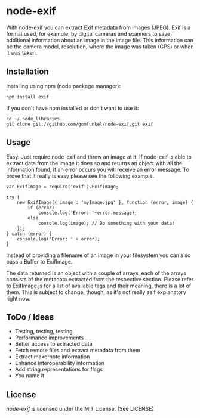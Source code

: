 node-exif
=========

With node-exif you can extract Exif metadata from images (JPEG). Exif is a
format used, for example, by digital cameras and scanners to save additional
information about an image in the image file. This information can be the
camera model, resolution, where the image was taken (GPS) or when it was taken.

Installation
------------

Installing using npm (node package manager):

    npm install exif
    
If you don't have npm installed or don't want to use it:

    cd ~/.node_libraries
    git clone git://github.com/gomfunkel/node-exif.git exif

Usage
-----

Easy. Just require node-exif and throw an image at it. If node-exif is able to
extract data from the image it does so and returns an object with all the 
information found, if an error occurs you will receive an error message. To
prove that it really is easy please see the following example.

    var ExifImage = require('exif').ExifImage;
    
    try {
        new ExifImage({ image : 'myImage.jpg' }, function (error, image) {
            if (error)
                console.log('Error: '+error.message);
            else
                console.log(image); // Do something with your data!
        });
    } catch (error) {
        console.log('Error: ' + error);
    }

Instead of providing a filename of an image in your filesystem you can also
pass a Buffer to ExifImage.

The data returned is an object with a couple of arrays, each of the arrays
consists of the metadata extracted from the respective section. Please refer
to ExifImage.js for a list of available tags and their meaning, there is a lot
of them. This is subject to change, though, as it's not really self explanatory
right now.

ToDo / Ideas
------------

 * Testing, testing, testing
 * Performance improvements
 * Better access to extracted data
 * Fetch remote files and extract metadata from them
 * Extract makernote information
 * Enhance interoperability information
 * Add string representations for flags
 * You name it  
    
License
-------

_node-exif_ is licensed under the MIT License. (See LICENSE) 